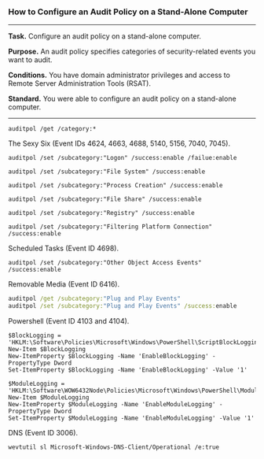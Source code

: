 ### How to Configure an Audit Policy on a Stand-Alone Computer

---

**Task.** Configure an audit policy on a stand-alone computer.

**Purpose.** An audit policy specifies categories of security-related events you want to audit.

**Conditions.** You have domain administrator privileges and access to Remote Server Administration Tools (RSAT).  

**Standard.** You were able to configure an audit policy on a stand-alone computer.

---

```
auditpol /get /category:*
```

The Sexy Six (Event IDs 4624, 4663, 4688, 5140, 5156, 7040, 7045).
```pwsh
auditpol /set /subcategory:"Logon" /success:enable /failue:enable
```
```pwsh
auditpol /set /subcategory:"File System" /success:enable
```
```pwsh
auditpol /set /subcategory:"Process Creation" /success:enable
```
```pwsh
auditpol /set /subcategory:"File Share" /success:enable
```
```pwsh
auditpol /set /subcategory:"Registry" /success:enable
```
```pwsh
auditpol /set /subcategory:"Filtering Platform Connection" /success:enable
```

Scheduled Tasks (Event ID 4698).
```pwsh
auditpol /set /subcategory:"Other Object Access Events" /success:enable
```

Removable Media (Event ID 6416).
```cmd
auditpol /get /subcategory:"Plug and Play Events"
auditpol /set /subcategory:"Plug and Play Events" /success:enable
```

Powershell (Event ID 4103 and 4104).
```pwsh
$BlockLogging = 'HKLM:\Software\Policies\Microsoft\Windows\PowerShell\ScriptBlockLogging' 
New-Item $BlockLogging
New-ItemProperty $BlockLogging -Name 'EnableBlockLogging' -PropertyType Dword
Set-ItemProperty $BlockLogging -Name 'EnableBlockLogging' -Value '1'

$ModuleLogging = 'HKLM:\Software\WOW6432Node\Policies\Microsoft\Windows\PowerShell\ModuleLogging'
New-Item $ModuleLogging
New-ItemProperty $ModuleLogging -Name 'EnableModuleLogging' -PropertyType Dword
Set-ItemProperty $ModuleLogging -Name 'EnableModuleLogging' -Value '1'
```

DNS (Event ID 3006).
```pwsh
wevtutil sl Microsoft-Windows-DNS-Client/Operational /e:true
```
